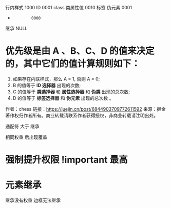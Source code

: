 行内样式       1000
ID            0001
class 类属性值 0010
标签 伪元素    0001
*             0000
继承           NULL

# 优先级是由 A 、B、C、D 的值来决定的，其中它们的值计算规则如下：

1. 如果存在内联样式，那么 A = 1, 否则 A = 0;
2. B 的值等于 **ID 选择器** 出现的次数;
3. C 的值等于 **类选择器** 和 **属性选择器** 和 **伪类** 出现的总次数;
4. D 的值等于 **标签选择器** 和 **伪元素** 出现的总次数 。

作者：chess
链接：https://juejin.cn/post/6844903709772611592
来源：掘金
著作权归作者所有。商业转载请联系作者获得授权，非商业转载请注明出处。




通配符 大于 继承

相同权重 后出现覆盖
# 强制提升权限 !important 最高


# 元素继承
继承没有权重
边框无法继承